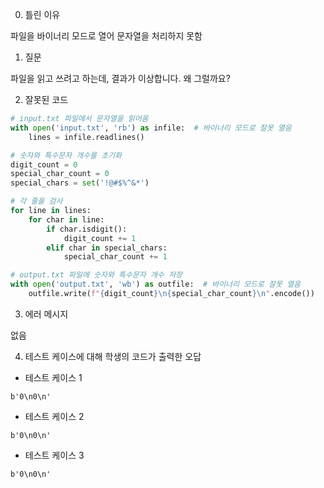 0. 틀린 이유

파일을 바이너리 모드로 열어 문자열을 처리하지 못함

1. 질문

파일을 읽고 쓰려고 하는데, 결과가 이상합니다. 왜 그럴까요?

2. 잘못된 코드

```python
# input.txt 파일에서 문자열을 읽어옴
with open('input.txt', 'rb') as infile:  # 바이너리 모드로 잘못 열음
    lines = infile.readlines()

# 숫자와 특수문자 개수를 초기화
digit_count = 0
special_char_count = 0
special_chars = set('!@#$%^&*')

# 각 줄을 검사
for line in lines:
    for char in line:
        if char.isdigit():
            digit_count += 1
        elif char in special_chars:
            special_char_count += 1

# output.txt 파일에 숫자와 특수문자 개수 저장
with open('output.txt', 'wb') as outfile:  # 바이너리 모드로 잘못 열음
    outfile.write(f"{digit_count}\n{special_char_count}\n".encode())
```

3. 에러 메시지

없음

4. 테스트 케이스에 대해 학생의 코드가 출력한 오답

- 테스트 케이스 1

```
b'0\n0\n'
```

- 테스트 케이스 2

```
b'0\n0\n'
```

- 테스트 케이스 3

```
b'0\n0\n'
```